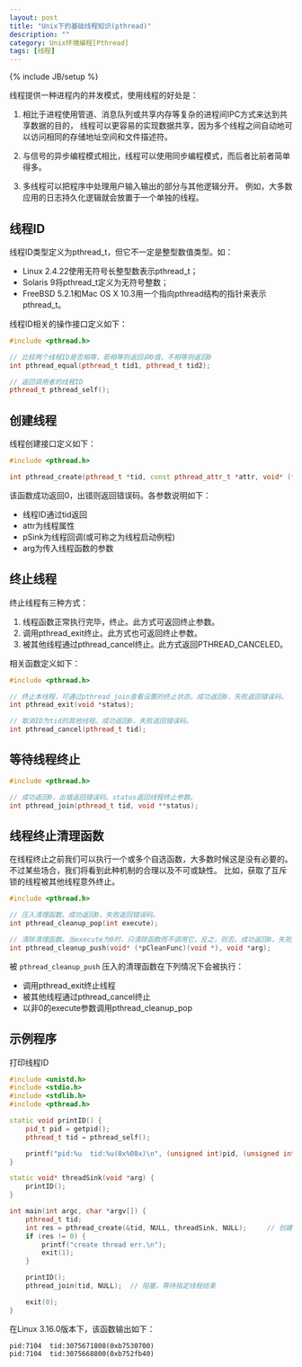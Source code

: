 ```yaml
---
layout: post
title: "Unix下的基础线程知识(pthread)"
description: ""
category: Unix环境编程[Pthread]
tags: [线程]
---
```

{% include JB/setup %}

线程提供一种进程内的并发模式，使用线程的好处是：

  1. 相比于进程使用管道、消息队列或共享内存等复杂的进程间IPC方式来达到共享数据的目的，
     线程可以更容易的实现数据共享，因为多个线程之间自动地可以访问相同的存储地址空间和文件描述符。

  2. 与信号的异步编程模式相比，线程可以使用同步编程模式，而后者比前者简单得多。

  3. 多线程可以把程序中处理用户输入输出的部分与其他逻辑分开。
     例如，大多数应用的日志持久化逻辑就会放置于一个单独的线程。

## 线程ID

线程ID类型定义为pthread_t，但它不一定是整型数值类型。如：

  * Linux 2.4.22使用无符号长整型数表示pthread_t；
  * Solaris 9将pthread_t定义为无符号整数；
  * FreeBSD 5.2.1和Mac OS X 10.3用一个指向pthread结构的指针来表示pthread_t。

线程ID相关的操作接口定义如下：

``` c++
#include <pthread.h>

// 比较两个线程ID是否相等，若相等则返回非0值，不相等则返回0
int pthread_equal(pthread_t tid1, pthread_t tid2);

// 返回调用者的线程ID
pthread_t pthread_self();
```

## 创建线程

线程创建接口定义如下：

``` c++
#include <pthread.h>

int pthread_create(pthread_t *tid, const pthread_attr_t *attr, void* (*pSink)(void*), void *arg);
```

该函数成功返回0，出错则返回错误码。各参数说明如下：

  * 线程ID通过tid返回
  * attr为线程属性
  * pSink为线程回调(或可称之为线程启动例程)
  * arg为传入线程函数的参数

## 终止线程

终止线程有三种方式：

  1. 线程函数正常执行完毕，终止。此方式可返回终止参数。
  2. 调用pthread_exit终止。此方式也可返回终止参数。
  3. 被其他线程通过pthread_cancel终止。此方式返回PTHREAD_CANCELED。

相关函数定义如下：

``` c++
#include <pthread.h>

// 终止本线程，可通过pthread_join查看设置的终止状态。成功返回0，失败返回错误码。
int pthread_exit(void *status);

// 取消ID为tid的其他线程。成功返回0，失败返回错误码。
int pthread_cancel(pthread_t tid);
```

## 等待线程终止

``` c++
#include <pthread.h>

// 成功返回0，出错返回错误码。status返回线程终止参数。
int pthread_join(pthread_t tid, void **status);
```

## 线程终止清理函数

在线程终止之前我们可以执行一个或多个自选函数，大多数时候这是没有必要的。
不过某些场合，我们将看到此种机制的合理以及不可或缺性。
比如，获取了互斥锁的线程被其他线程意外终止。

``` c++
#include <pthread.h>

// 压入清理函数。成功返回0，失败返回错误码。
int pthread_cleanup_pop(int execute);

// 清除清理函数。当execute为0时，只清除函数而不调用它，反之，则否。成功返回0，失败返回错误码。
int pthread_cleanup_push(void* (*pCleanFunc)(void *), void *arg);
```

被 `pthread_cleanup_push` 压入的清理函数在下列情况下会被执行：

  * 调用pthread_exit终止线程
  * 被其他线程通过pthread_cancel终止
  * 以非0的execute参数调用pthread_cleanup_pop

## 示例程序

打印线程ID

``` c++
#include <unistd.h>
#include <stdio.h>
#include <stdlib.h>
#include <pthread.h>

static void printID() {
	pid_t pid = getpid();
	pthread_t tid = pthread_self();

	printf("pid:%u  tid:%u(0x%08x)\n", (unsigned int)pid, (unsigned int)tid, (unsigned int)tid);
}

static void* threadSink(void *arg) {
	printID();
}

int main(int argc, char *argv[]) {
	pthread_t tid;
	int res = pthread_create(&tid, NULL, threadSink, NULL);     // 创建线程
	if (res != 0) {
		printf("create thread err.\n");
		exit(1);
	}

	printID();
	pthread_join(tid, NULL);  // 阻塞，等待指定线程结束

	exit(0);
}
```

在Linux 3.16.0版本下，该函数输出如下：

``` shell
pid:7104  tid:3075671808(0xb7530700)
pid:7104  tid:3075668800(0xb752fb40)
```
